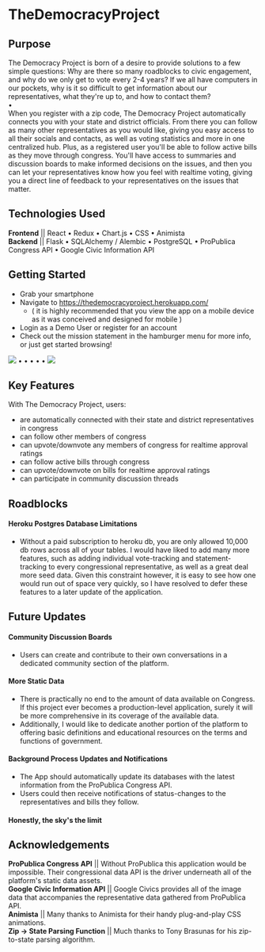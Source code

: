 # TheDemocracyProject

## Purpose
The Democracy Project is born of a desire to provide solutions to a few simple questions: Why are there so many roadblocks to civic engagement, and why do we only get to vote every 2-4 years? If we all have computers in our pockets, why is it so difficult to get information about our representatives, what they're up to, and how to contact them?  
•  
When you register with a zip code, The Democracy Project automatically connects you with your state and district officials. From there you can follow as many other representatives as you would like, giving you easy access to all their socials and contacts, as well as voting statistics and more in one centralized hub. Plus, as a registered user you'll be able to follow active bills as they move through congress. You'll have access to summaries and discussion boards to make informed decisions on the issues, and then you can let your representatives know how you feel with realtime voting, giving you a direct line of feedback to your representatives on the issues that matter.


## Technologies Used
**Frontend** || React • Redux • Chart.js • CSS • Animista  
**Backend** || Flask • SQLAlchemy / Alembic • PostgreSQL • ProPublica Congress API • Google Civic Information API


## Getting Started
- Grab your smartphone
- Navigate to <a href='https://thedemocracyproject.herokuapp.com/'>https://thedemocracyproject.herokuapp.com/</a>
  - ( it is highly recommended that you view the app on a mobile device as it was conceived and designed for mobile )
- Login as a Demo User or register for an account
- Check out the mission statement in the hamburger menu for more info, or just get started browsing!

<div>
  <img src='./frontend/readme_gifs/login-demo.gif' />
  • • • • •
  <img src='./frontend/readme_gifs/bills-demo.gif' />
</div>


## Key Features
With The Democracy Project, users:
- are automatically connected with their state and district representatives in congress
- can follow other members of congress
- can upvote/downvote any members of congress for realtime approval ratings
- can follow active bills through congress
- can upvote/downvote on bills for realtime approval ratings
- can participate in community discussion threads


## Roadblocks
#### Heroku Postgres Database Limitations
- Without a paid subscription to heroku db, you are only allowed 10,000 db rows across all of your tables. I would have liked to add many more features, such as adding individual vote-tracking and statement-tracking to every congressional representative, as well as a great deal more seed data. Given this constraint however, it is easy to see how one would run out of space very quickly, so I have resolved to defer these features to a later update of the application.


## Future Updates
#### Community Discussion Boards
- Users can create and contribute to their own conversations in a dedicated community section of the platform.

#### More Static Data
- There is practically no end to the amount of data available on Congress. If this project ever becomes a production-level application, surely it will be more comprehensive in its coverage of the available data.
- Additionally, I would like to dedicate another portion of the platform to offering basic definitions and educational resources on the terms and functions of government.

#### Background Process Updates and Notifications
- The App should automatically update its databases with the latest information from the ProPublica Congress API.
- Users could then receive notifications of status-changes to the representatives and bills they follow.

#### Honestly, the sky's the limit

## Acknowledgements
**ProPublica Congress API** || Without ProPublica this application would be impossible. Their congressional data API is the driver underneath all of the platform's static data assets.  
**Google Civic Information API** || Google Civics provides all of the image data that accompanies the representative data gathered from ProPublica API.  
**Animista** || Many thanks to Animista for their handy plug-and-play CSS animations.  
**Zip -> State Parsing Function** || Much thanks to Tony Brasunas for his zip-to-state parsing algorithm.  
